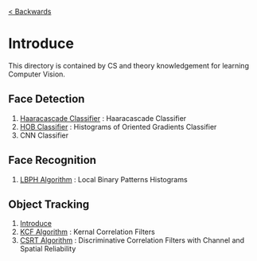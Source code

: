 [< Backwards](../../README.md)

# Introduce

This directory is contained by CS and theory knowledgement for learning Computer Vision.

## Face Detection

1. [Haaracascade Classifier](./2_Haaracascade_%EB%B6%84%EB%A5%98%EA%B8%B0.md) : Haaracascade Classifier
2. [HOB Classifier](./3_HOG_%EB%B6%84%EB%A5%98%EA%B8%B0.md) : Histograms of Oriented Gradients Classifier
3. CNN Classifier

## Face Recognition

1. [LBPH Algorithm](./4_LBPH_%EC%95%8C%EA%B3%A0%EB%A6%AC%EC%A6%98.md) : Local Binary Patterns Histograms

## Object Tracking

1. [Introduce](./5_Object_Tracking.md)
2. [KCF Algorithm](./6_Object_Tracking_KCF.md) : Kernal Correlation Filters
3. [CSRT Algorithm](./7_Object_Tracking_CSRT.md) : Discriminative Correlation Filters with Channel and Spatial Reliability
